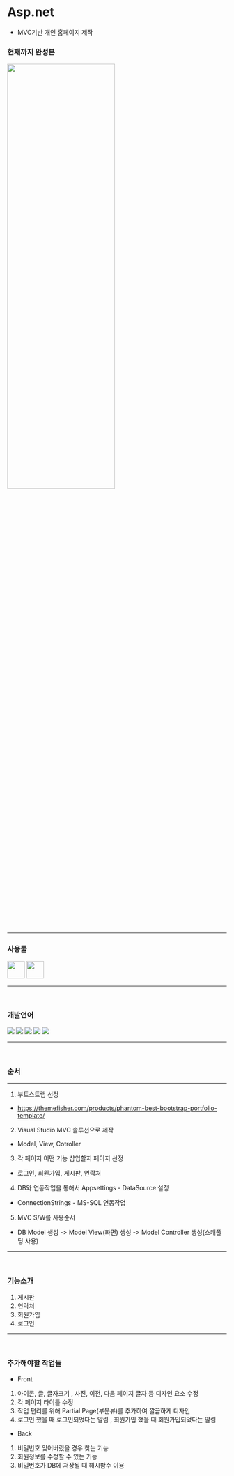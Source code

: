 # Asp.net
- MVC기반 개인 홈페이지 제작

### 현재까지 완성본
<p align='left'>
  <img width="70%" height="50%" src="https://github.com/WhiteHair-H/Asp.net/blob/main/MVCPortFolio/IntroFile/GIF/Complete.gif">
</p>

<br>

---------------

### 사용툴
<p align='left'>
  <img height="40" src="https://img.icons8.com/color/48/000000/visual-studio-2019.png">
  <img height="40" src="https://d1jnx9ba8s6j9r.cloudfront.net/blog/wp-content/uploads/2019/10/logo.png">
</p>

---------------

<br>

### 개발언어
<p align='left'>
  <img src="https://img.shields.io/badge/C%23-239120?style=for-the-badge&logo=c-sharp&logoColor=white"/>
  <img src="https://img.shields.io/badge/.NET-5C2D91?style=for-the-badge&logo=.net&logoColor=white"/>
  <img src="https://img.shields.io/badge/HTML5-E34F26?style=for-the-badge&logo=html5&logoColor=white"/>
  <img src="https://img.shields.io/badge/JavaScript-F7DF1E?style=for-the-badge&logo=javascript&logoColor=black"/>
  <img src="https://img.shields.io/badge/CSS3-1572B6?style=for-the-badge&logo=css3&logoColor=white"/>
</p>

---------------

<br>

### 순서
---------------
1. 부트스트랩 선정
- https://themefisher.com/products/phantom-best-bootstrap-portfolio-template/

2. Visual Studio MVC 솔루션으로 제작
- Model, View, Cotroller

3. 각 페이지 어떤 기능 삽입할지 페이지 선정
-  로그인, 회원가입, 게시판, 연락처

4. DB와 연동작업을 통해서 Appsettings - DataSource 설정
-  ConnectionStrings - MS-SQL 연동작업

5. MVC S/W를 사용순서
- DB Model 생성 -> Model View(화면) 생성 -> Model Controller 생성(스캐풀딩 사용)

---------------

<br>

### [기능소개](https://github.com/WhiteHair-H/Asp.net/tree/main/MVCPortFolio)
1. 게시판 
2. 연락처
3. 회원가입 
4. 로그인 

---------------

<br>

### 추가해야할 작업들
- Front
1. 아이콘, 글, 글자크기 , 사진, 이전, 다음 페이지 글자 등 디자인 요소 수정
2. 각 페이지 타이틀 수정
3. 작업 편리를 위해 Partial Page(부분뷰)를 추가하여 깔끔하게 디자인
4. 로그인 했을 때 로그인되었다는 알림 , 회원가입 했을 때 회원가입되었다는 알림

- Back
1. 비밀번호 잊어버렸을 경우 찾는 기능
2. 회원정보를 수정할 수 있는 기능
3. 비밀번호가 DB에 저장될 때 해시함수 이용

